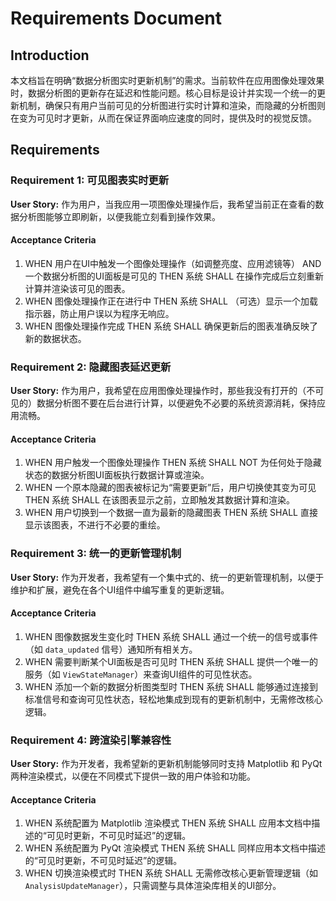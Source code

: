 # Requirements Document

## Introduction

本文档旨在明确“数据分析图实时更新机制”的需求。当前软件在应用图像处理效果时，数据分析图的更新存在延迟和性能问题。核心目标是设计并实现一个统一的更新机制，确保只有用户当前可见的分析图进行实时计算和渲染，而隐藏的分析图则在变为可见时才更新，从而在保证界面响应速度的同时，提供及时的视觉反馈。

## Requirements

### Requirement 1: 可见图表实时更新

**User Story:** 作为用户，当我应用一项图像处理操作后，我希望当前正在查看的数据分析图能够立即刷新，以便我能立刻看到操作效果。

#### Acceptance Criteria

1.  WHEN 用户在UI中触发一个图像处理操作（如调整亮度、应用滤镜等） AND 一个数据分析图的UI面板是可见的 THEN 系统 SHALL 在操作完成后立刻重新计算并渲染该可见的图表。
2.  WHEN 图像处理操作正在进行中 THEN 系统 SHALL （可选）显示一个加载指示器，防止用户误以为程序无响应。
3.  WHEN 图像处理操作完成 THEN 系统 SHALL 确保更新后的图表准确反映了新的数据状态。

### Requirement 2: 隐藏图表延迟更新

**User Story:** 作为用户，我希望在应用图像处理操作时，那些我没有打开的（不可见的）数据分析图不要在后台进行计算，以便避免不必要的系统资源消耗，保持应用流畅。

#### Acceptance Criteria

1.  WHEN 用户触发一个图像处理操作 THEN 系统 SHALL NOT 为任何处于隐藏状态的数据分析图UI面板执行数据计算或渲染。
2.  WHEN 一个原本隐藏的图表被标记为“需要更新”后，用户切换使其变为可见 THEN 系统 SHALL 在该图表显示之前，立即触发其数据计算和渲染。
3.  WHEN 用户切换到一个数据一直为最新的隐藏图表 THEN 系统 SHALL 直接显示该图表，不进行不必要的重绘。

### Requirement 3: 统一的更新管理机制

**User Story:** 作为开发者，我希望有一个集中式的、统一的更新管理机制，以便于维护和扩展，避免在各个UI组件中编写重复的更新逻辑。

#### Acceptance Criteria

1.  WHEN 图像数据发生变化时 THEN 系统 SHALL 通过一个统一的信号或事件（如 `data_updated` 信号）通知所有相关方。
2.  WHEN 需要判断某个UI面板是否可见时 THEN 系统 SHALL 提供一个唯一的服务（如 `ViewStateManager`）来查询UI组件的可见性状态。
3.  WHEN 添加一个新的数据分析图类型时 THEN 系统 SHALL 能够通过连接到标准信号和查询可见性状态，轻松地集成到现有的更新机制中，无需修改核心逻辑。

### Requirement 4: 跨渲染引擎兼容性

**User Story:** 作为开发者，我希望新的更新机制能够同时支持 Matplotlib 和 PyQt 两种渲染模式，以便在不同模式下提供一致的用户体验和功能。

#### Acceptance Criteria

1.  WHEN 系统配置为 Matplotlib 渲染模式 THEN 系统 SHALL 应用本文档中描述的“可见时更新，不可见时延迟”的逻辑。
2.  WHEN 系统配置为 PyQt 渲染模式 THEN 系统 SHALL 同样应用本文档中描述的“可见时更新，不可见时延迟”的逻辑。
3.  WHEN 切换渲染模式时 THEN 系统 SHALL 无需修改核心更新管理逻辑（如 `AnalysisUpdateManager`），只需调整与具体渲染库相关的UI部分。
